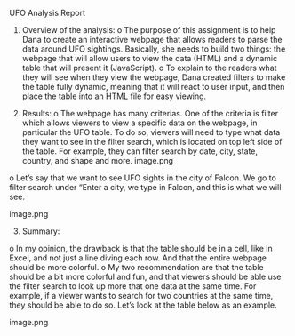 UFO Analysis Report 

1.	Overview of the analysis:
o	The purpose of this assignment is to help Dana to create an interactive webpage that allows readers to parse the data around UFO sightings. Basically, she needs to build two things: the webpage that will allow users to view the data (HTML) and a dynamic table that will present it (JavaScript). 
o	To explain to the readers what they will see when they view the webpage, Dana created filters to make the table fully dynamic, meaning that it will react to user input, and then place the table into an HTML file for easy viewing.

2.	Results:
o	The webpage has many criterias. One of the criteria is filter which allows viewers to view a specific data on the webpage, in particular the UFO table. To do so, viewers will need to type what data they want to see in the filter search, which is located on top left side of the table. For example, they can filter search by date, city, state, country, and shape and more.
image.png
 

 



o	Let’s say that we want to see UFO sights in the city of Falcon.  We go to filter search under “Enter a city, we type in Falcon, and this is what we will see.

 image.png





3.	Summary:

o	In my opinion, the drawback is that the table should be in a cell, like in Excel, and not just a line diving each row. And that the entire webpage should be more colorful.
o	My two recommendation are that the table should be a bit more colorful and fun, and that viewers should be able use the filter search to look up more that one data at the same time. For example, if a viewer wants to search for two countries at the same time, they should be able to do so. Let’s look at the table below as an example.
 
image.png













